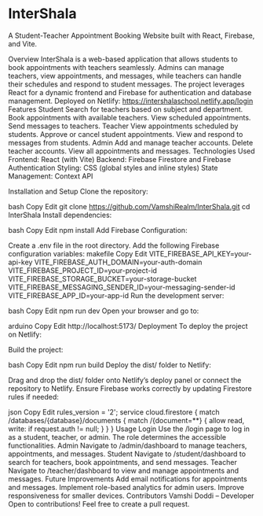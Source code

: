 <h1>InterShala</h1>
A Student-Teacher Appointment Booking Website built with React, Firebase, and Vite.

Overview
InterShala is a web-based application that allows students to book appointments with teachers seamlessly. Admins can manage teachers, view appointments, and messages, while teachers can handle their schedules and respond to student messages. The project leverages React for a dynamic frontend and Firebase for authentication and database management.
Deployed on Netlify: https://intershalaschool.netlify.app/login
Features
Student
Search for teachers based on subject and department.
Book appointments with available teachers.
View scheduled appointments.
Send messages to teachers.
Teacher
View appointments scheduled by students.
Approve or cancel student appointments.
View and respond to messages from students.
Admin
Add and manage teacher accounts.
Delete teacher accounts.
View all appointments and messages.
Technologies Used
Frontend: React (with Vite)
Backend: Firebase Firestore and Firebase Authentication
Styling: CSS (global styles and inline styles)
State Management: Context API

Installation and Setup
Clone the repository:

bash
Copy
Edit
git clone https://github.com/VamshiRealm/InterShala.git
cd InterShala
Install dependencies:

bash
Copy
Edit
npm install
Add Firebase Configuration:

Create a .env file in the root directory.
Add the following Firebase configuration variables:
makefile
Copy
Edit
VITE_FIREBASE_API_KEY=your-api-key
VITE_FIREBASE_AUTH_DOMAIN=your-auth-domain
VITE_FIREBASE_PROJECT_ID=your-project-id
VITE_FIREBASE_STORAGE_BUCKET=your-storage-bucket
VITE_FIREBASE_MESSAGING_SENDER_ID=your-messaging-sender-id
VITE_FIREBASE_APP_ID=your-app-id
Run the development server:

bash
Copy
Edit
npm run dev
Open your browser and go to:

arduino
Copy
Edit
http://localhost:5173/
Deployment
To deploy the project on Netlify:

Build the project:

bash
Copy
Edit
npm run build
Deploy the dist/ folder to Netlify:

Drag and drop the dist/ folder onto Netlify’s deploy panel or connect the repository to Netlify.
Ensure Firebase works correctly by updating Firestore rules if needed:

json
Copy
Edit
rules_version = '2';
service cloud.firestore {
  match /databases/{database}/documents {
    match /{document=**} {
      allow read, write: if request.auth != null;
    }
  }
}
Usage
Login
Use the /login page to log in as a student, teacher, or admin.
The role determines the accessible functionalities.
Admin
Navigate to /admin/dashboard to manage teachers, appointments, and messages.
Student
Navigate to /student/dashboard to search for teachers, book appointments, and send messages.
Teacher
Navigate to /teacher/dashboard to view and manage appointments and messages.
Future Improvements
Add email notifications for appointments and messages.
Implement role-based analytics for admin users.
Improve responsiveness for smaller devices.
Contributors
Vamshi Doddi – Developer
Open to contributions! Feel free to create a pull request.


